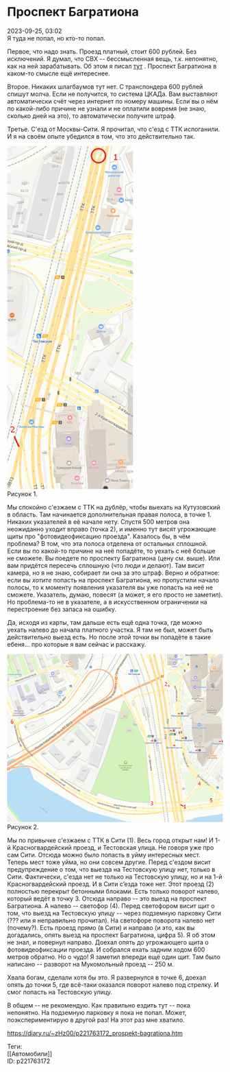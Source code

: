 Проспект Багратиона
====================

   
 2023-09-25, 03:02   
  Я туда не попал, но кто-то попал.   
   
 Первое, что надо знать. Проезд платный, стоит 600 рублей. Без исключений. Я думал, что СВХ -- бессмысленная вещь, т.к. непонятно, как на ней зарабатывать. Об этом я писал  [тут](Северо-восточная%20хорда)  . Проспект Багратиона в каком-то смысле ещё интереснее.   
   
 Второе. Никаких шлагбаумов тут нет. С транспондера 600 рублей спишут молча. Если не получится, то система ЦКАДа. Вам выставляют автоматически счёт через интернет по номеру машины. Если вы о нём по какой-либо причине не узнали и не оплатили вовремя (не знаю, сколько дней на это), то автоматически получите штраф.   
   
 Третье. С'езд от Москвы-Сити. Я прочитал, что с'езд с ТТК испоганили. И я на своём опыте убедился в том, что это действительно так.   
   
   [![](pics/WgFoVl.png)](https://yapx.ru/image/WgFoV)    
 Рисунок 1.    
   
 Мы спокойно с'езжаем с ТТК на дублёр, чтобы выехать на Кутузовский в область. Там начинается дополнительная правая полоса, в точке 1. Никаких указателей в её начале нету. Спустя 500 метров она неожиданно уходит вправо (точка 2), и именно тут висят угрожающие щиты про "фотовидеофиксацию проезда". Казалось бы, в чём проблема? В том, что эта полоса отделена от остальных сплошной. Если вы по какой-то причине на неё попадёте, то уехать с неё больше не сможете. Вы поедете по проспекту Багратиона (цену см. выше). Или вам придётся пересечь сплошную (что люди и делают). Там висит камера, но я не знаю, собирает ли она за это штраф. Верно и обратное: если вы  *хотите*  попасть на проспект Багратиона, но пропустили начало полосы, то к моменту появления указателя вы уже попасть на неё не сможете. Указатель, думаю, повесят (а может, я его просто не заметил). Но проблема-то не в указателе, а в искусственном ограничении на перестроение без запаса на ошибку.   
   
 Да, исходя из карты, там дальше есть ещё одна точка, где можно уехать налево до начала платного участка. Я там не был, может быть действительно выезд есть. Но после этой точки вы попадёте в такие ебеня... про которые я вам сейчас и расскажу.   
   
   [![](pics/WgFoUl.png)](https://yapx.ru/image/WgFoU)    
 Рисунок 2.    
   
 Мы по привычке с'езжаем с ТТК в Сити (1). Весь город открыт нам! И 1-й Красногвардейский проезд, и Тестовская улица. Не говоря уже про сам Сити. Отсюда можно было попасть в уйму интересных мест. Теперь мест тоже уйма, но они совсем другие. Перед с'ездом висит предупреждение о том, что выезда на Тестовскую улицу нет, только в Сити. Фактически, с'езда нет не только на Тестовскую улицу, но и на 1-й Красногвардейский проезд. И в Сити с’езда тоже нет. Этот проезд (2) полностью перекрыт бетонными блоками. Есть только поворот налево, который ведёт в точку 3. Отсюда направо -- это выезд на проспект Багратиона. А налево -- светофор (4). Перед светофором висит щит о том, что выезд на Тестовскую улицу -- через подземную парковку Сити (??? или я неправильно прочитал). На светофоре поворота налево нет (почему?). Есть проезд прямо (в Сити) и направо (и это, как вы догадались, опять выезд на проспект Багратиона, цифра 5). Я об этом не знал, и повернул направо. Доехал опять до угрожающего щита о фотовидеофиксации проезда. И собрался ехать задним ходом 600 метров обратно. Но о чудо! Я заметил впереди ещё один щит. Там было написано -- разворот на Мукомольный проезд -- 250 м.   
   
 Хвала богам, сделали хотя бы это. Я развернулся в точке 6, доехал опять до точки 5, где всё-таки оказался поворот налево под стрелку. И смог попасть на Тестовскую улицу.   
   
 В общем -- не рекомендую. Как правильно ездить тут -- пока непонятно. На подземную парковку я пока не попал. Может, поэкспериментирую в другой раз! На этот раз мне хватило.   
    
 <https://diary.ru/~zHz00/p221763172_prospekt-bagrationa.htm>   
   
 Теги:   
 [[Автомобили]]   
 ID: p221763172